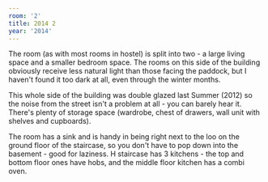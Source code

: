 ```yaml
---
room: '2'
title: 2014 2
year: '2014'
---
```


The room (as with most rooms in hostel) is split into two - a large living space and a smaller bedroom space. The rooms on this side of the building obviously receive less natural light than those facing the paddock, but I haven't found it too dark at all, even through the winter months. 

This whole side of the building was double glazed last Summer (2012) so the noise from the street isn't a problem at all - you can barely hear it. There's plenty of storage space (wardrobe, chest of drawers, wall unit with shelves and cupboards). 

The room has a sink and is handy in being right next to the loo on the ground floor of the staircase, so you don't have to pop down into the basement - good for laziness. H staircase has 3 kitchens - the top and bottom floor ones have hobs, and the middle floor kitchen has a combi oven.